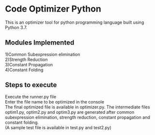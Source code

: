 # Code Optimizer Python
This is an optimizer tool for python programming language built using Python 3.7.
<br>
## Modules Implemented
1)Common Subexpression elimination <br>
2)Strength Reduction <br>
3)Constant Propagation <br>
4)Constant Folding<br>

## Steps to execute
Execute the runner.py file <br>
Enter the file name to be optimized in the console <br>
The final optimized file is available in optimizer.py. The intermediate files optim1.py, optim2.py and optim3.py are generated after common subexpression elimination, strength reduction, constant propagation and constant folding.<br>
(A sample test file is available in test.py and test2.py)
